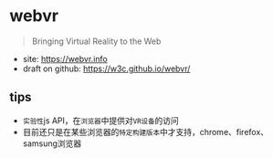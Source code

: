 # webvr

> Bringing Virtual Reality to the Web

* site: <https://webvr.info>
* draft on github: <https://w3c.github.io/webvr/>

## tips

* `实验性`js API，在`浏览器`中提供对`VR设备`的访问
* 目前还只是在某些浏览器的`特定构建版本`中才支持，chrome、firefox、samsung浏览器


